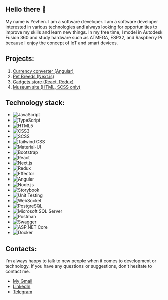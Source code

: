 ## Hello there 👋

My name is Yevhen. I am a software developer. 
I am a software developer interested in various technologies and always looking for opportunities to improve my skills and learn new things.
In my free time, I model in Autodesk Fusion 360 and study hardware such as ATMEGA, ESP32, and Raspberry Pi because I enjoy the concept of IoT and smart devices.

## Projects:
1. [Currency converter (Angular)](https://currency-converter-1-ivory.vercel.app/)
2. [Pet Breeds (Next.js)](https://pet-explorer.vercel.app/)
3. [Gadgets store (React, Redux)](https://underheel.github.io/product_catalog/#/)
4. [Museum site (HTML, SCSS only)](https://yevhenostrovskiy.github.io/layout_landing-page/)

## Technology stack:
- ![JavaScript](https://img.shields.io/badge/-JavaScript-F7DF1E?style=flat-square&logo=javascript&logoColor=black)
- ![TypeScript](https://img.shields.io/badge/-TypeScript-3178C6?style=flat-square&logo=typescript&logoColor=white)
- ![HTML5](https://img.shields.io/badge/-HTML5-E34F26?style=flat-square&logo=html5&logoColor=white)
- ![CSS3](https://img.shields.io/badge/-CSS3-1572B6?style=flat-square&logo=css3&logoColor=white)
- ![SCSS](https://img.shields.io/badge/-SCSS-CC6699?style=flat-square&logo=sass&logoColor=white)
- ![Tailwind CSS](https://img.shields.io/badge/-TailwindCSS-38B2AC?style=flat-square&logo=tailwind-css&logoColor=white)
- ![Material-UI](https://img.shields.io/badge/-Material_UI-0081CB?style=flat-square&logo=material-ui&logoColor=white)
- ![Bootstrap](https://img.shields.io/badge/-Bootstrap-563D7C?style=flat-square&logo=bootstrap&logoColor=white)
- ![React](https://img.shields.io/badge/-React-61DAFB?style=flat-square&logo=react&logoColor=black)
- ![Next.js](https://img.shields.io/badge/-Next.js-000000?style=flat-square&logo=next.js&logoColor=white)
- ![Redux](https://img.shields.io/badge/-Redux-764ABC?style=flat-square&logo=redux&logoColor=white)
- ![Effector](https://img.shields.io/badge/-Effector-FFCC33?style=flat-square&logo=effector&logoColor=white)
- ![Angular](https://img.shields.io/badge/-Angular-DD0031?style=flat-square&logo=angular&logoColor=white)
- ![Node.js](https://img.shields.io/badge/-Node.js-339933?style=flat-square&logo=node.js&logoColor=white)
- ![Storybook](https://img.shields.io/badge/-Storybook-FF4785?style=flat-square&logo=storybook&logoColor=white)
- ![Unit Testing](https://img.shields.io/badge/-Unit%20Testing-6DB33F?style=flat-square&logo=jest&logoColor=white)
- ![WebSocket](https://img.shields.io/badge/-WebSocket-010101?style=flat-square&logo=websocket&logoColor=white)
- ![PostgreSQL](https://img.shields.io/badge/-PostgreSQL-336791?style=flat-square&logo=postgresql&logoColor=white)
- ![Microsoft SQL Server](https://img.shields.io/badge/-Microsoft%20SQL%20Server-CC2927?style=flat-square&logo=microsoft%20sql%20server&logoColor=white)
- ![Postman](https://img.shields.io/badge/-Postman-FF6C37?style=flat-square&logo=postman&logoColor=white)
- ![Swagger](https://img.shields.io/badge/-Swagger-85EA2D?style=flat-square&logo=swagger&logoColor=black)
- ![ASP.NET Core](https://img.shields.io/badge/-ASP.NET%20Core-512BD4?style=flat-square&logo=.net&logoColor=white)
- ![Docker](https://img.shields.io/badge/-Docker-2496ED?style=flat-square&logo=docker&logoColor=white)


## Contacts:
  I'm always happy to talk to new people when it comes to development or technology. If you have any questions or suggestions, don't hesitate to contact me.
- [My Gmail](yevhenostrovskyi9@gmail.com)
- [LinkedIn](www.linkedin.com/in/yevhen-ostrovskyi)
- [Telegram](https://t.me/ostriyjeka)
